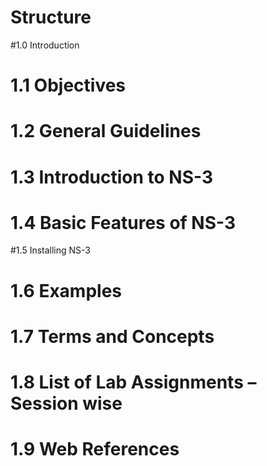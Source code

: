 # Structure
#1.0 Introduction
# 1.1 Objectives
# 1.2 General Guidelines
# 1.3 Introduction to NS-3
# 1.4 Basic Features of NS-3
#1.5 Installing NS-3
# 1.6 Examples
# 1.7 Terms and Concepts
# 1.8 List of Lab Assignments – Session wise
# 1.9 Web References
